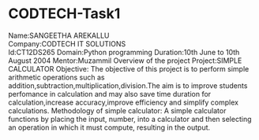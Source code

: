 # CODTECH-Task1
Name:SANGEETHA AREKALLU  
Company:CODTECH IT SOLUTIONS   
Id:CT12DS265 
Domain:Python programming 
Duration:10th June to 10th August 2004 
Mentor:Muzammil
Overview of the project
Project:SIMPLE CALCULATOR
Objective:
The objective of this project is to perform simple arithmetic operations such as addition,subtraction,multiplication,division.The aim is to improve students perfomance in calculation and may also save time duration for calculation,increase accuracy,improve efficiency and simplify complex calculations.
Methodology of simple calculator:
A simple calculator functions by placing the input, number, into a calculator and then selecting an operation in which it must compute, resulting in the output.
